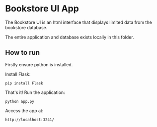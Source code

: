# Bookstore UI App

The Bookstore UI is an html interface that displays limited data from the bookstore database.

The entire application and database exists locally in this folder.

## How to run

Firstly ensure python is installed.

Install Flask:

```
pip install Flask
```

That's it! Run the application:

```
python app.py
```

Access the app at:

```
http://localhost:3241/
```